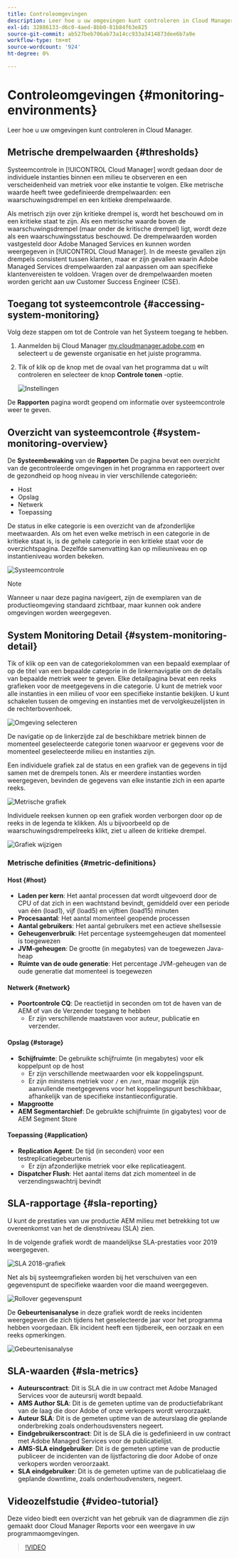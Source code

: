 ```yaml
---
title: Controleomgevingen
description: Leer hoe u uw omgevingen kunt controleren in Cloud Manager.
exl-id: 32886133-d6c0-4aed-8bb0-81b84f63e825
source-git-commit: ab527beb706ab73a14cc933a3414873dee6b7a9e
workflow-type: tm+mt
source-wordcount: '924'
ht-degree: 0%

---
```



# Controleomgevingen {#monitoring-environments}

Leer hoe u uw omgevingen kunt controleren in Cloud Manager.

## Metrische drempelwaarden {#thresholds}

Systeemcontrole in [!UICONTROL Cloud Manager] wordt gedaan door de individuele instanties binnen een milieu te observeren en een verscheidenheid van metriek voor elke instantie te volgen. Elke metrische waarde heeft twee gedefinieerde drempelwaarden: een waarschuwingsdrempel en een kritieke drempelwaarde.

Als metrisch zijn over zijn kritieke drempel is, wordt het beschouwd om in een kritieke staat te zijn. Als een metrische waarde boven de waarschuwingsdrempel (maar onder de kritische drempel) ligt, wordt deze als een waarschuwingsstatus beschouwd. De drempelwaarden worden vastgesteld door Adobe Managed Services en kunnen worden weergegeven in [!UICONTROL Cloud Manager]. In de meeste gevallen zijn drempels consistent tussen klanten, maar er zijn gevallen waarin Adobe Managed Services drempelwaarden zal aanpassen om aan specifieke klantenvereisten te voldoen. Vragen over de drempelwaarden moeten worden gericht aan uw Customer Success Engineer (CSE).

## Toegang tot systeemcontrole {#accessing-system-monitoring}

Volg deze stappen om tot de Controle van het Systeem toegang te hebben.

1. Aanmelden bij Cloud Manager [my.cloudmanager.adobe.com](https://my.cloudmanager.adobe.com) en selecteert u de gewenste organisatie en het juiste programma.

1. Tik of klik op de knop met de ovaal van het programma dat u wilt controleren en selecteer de knop **Controle tonen** -optie.

   ![Instellingen](/help/assets/first-timea1.png)

De **Rapporten** pagina wordt geopend om informatie over systeemcontrole weer te geven.

## Overzicht van systeemcontrole {#system-monitoring-overview}

De **Systeembewaking** van de **Rapporten** De pagina bevat een overzicht van de gecontroleerde omgevingen in het programma en rapporteert over de gezondheid op hoog niveau in vier verschillende categorieën:

* Host
* Opslag
* Netwerk
* Toepassing

De status in elke categorie is een overzicht van de afzonderlijke meetwaarden. Als om het even welke metrisch in een categorie in de kritieke staat is, is de gehele categorie in een kritieke staat voor de overzichtspagina. Dezelfde samenvatting kan op milieuniveau en op instantieniveau worden bekeken.

![Systeemcontrole](/help/assets/System-Monitoring-Reports.png)

>[!NOTE]
>
>Wanneer u naar deze pagina navigeert, zijn de exemplaren van de productieomgeving standaard zichtbaar, maar kunnen ook andere omgevingen worden weergegeven.

## System Monitoring Detail {#system-monitoring-detail}

Tik of klik op een van de categoriekolommen van een bepaald exemplaar of op de titel van een bepaalde categorie in de linkernavigatie om de details van bepaalde metriek weer te geven. Elke detailpagina bevat een reeks grafieken voor de meetgegevens in die categorie. U kunt de metriek voor alle instanties in een milieu of voor een specifieke instantie bekijken. U kunt schakelen tussen de omgeving en instanties met de vervolgkeuzelijsten in de rechterbovenhoek.

![Omgeving selecteren](/help/assets/System_Monitoring1.png)

De navigatie op de linkerzijde zal de beschikbare metriek binnen de momenteel geselecteerde categorie tonen waarvoor er gegevens voor de momenteel geselecteerde milieu en instanties zijn.

Een individuele grafiek zal de status en een grafiek van de gegevens in tijd samen met de drempels tonen. Als er meerdere instanties worden weergegeven, bevinden de gegevens van elke instantie zich in een aparte reeks.

![Metrische grafiek](/help/assets/Monitoring_Graphs1.png)

Individuele reeksen kunnen op een grafiek worden verborgen door op de reeks in de legenda te klikken.
Als u bijvoorbeeld op de waarschuwingsdrempelreeks klikt, ziet u alleen de kritieke drempel.

![Grafiek wijzigen](/help/assets/Monitoring_Graphs2.png)

### Metrische definities {#metric-definitions}

#### Host {#host}

* **Laden per kern**: Het aantal processen dat wordt uitgevoerd door de CPU of dat zich in een wachtstand bevindt, gemiddeld over een periode van één (load1), vijf (load5) en vijftien (load15) minuten
* **Procesaantal**: Het aantal momenteel geopende processen
* **Aantal gebruikers**: Het aantal gebruikers met een actieve shellsessie
* **Geheugenverbruik**: Het percentage systeemgeheugen dat momenteel is toegewezen
* **JVM-geheugen**: De grootte (in megabytes) van de toegewezen Java-heap
* **Ruimte van de oude generatie**: Het percentage JVM-geheugen van de oude generatie dat momenteel is toegewezen

#### Netwerk {#network}

* **Poortcontrole CQ**: De reactietijd in seconden om tot de haven van de AEM of van de Verzender toegang te hebben
   * Er zijn verschillende maatstaven voor auteur, publicatie en verzender.

#### Opslag {#storage}

* **Schijfruimte**: De gebruikte schijfruimte (in megabytes) voor elk koppelpunt op de host
   * Er zijn verschillende meetwaarden voor elk koppelingspunt.
   * Er zijn minstens metriek voor `/` en `/mnt`, maar mogelijk zijn aanvullende meetgegevens voor het koppelingspunt beschikbaar, afhankelijk van de specifieke instantieconfiguratie.
* **Mapgrootte**
* **AEM Segmentarchief**: De gebruikte schijfruimte (in gigabytes) voor de AEM Segment Store

#### Toepassing {#application}

* **Replication Agent**: De tijd (in seconden) voor een testreplicatiegebeurtenis
   * Er zijn afzonderlijke metriek voor elke replicatieagent.
* **Dispatcher Flush**: Het aantal items dat zich momenteel in de verzendingswachtrij bevindt

## SLA-rapportage {#sla-reporting}

U kunt de prestaties van uw productie AEM milieu met betrekking tot uw overeenkomst van het de dienstniveau (SLA) zien.

In de volgende grafiek wordt de maandelijkse SLA-prestaties voor 2019 weergegeven.

![SLA 2018-grafiek](/help/assets/SLA-Reports-one.png)

Net als bij systeemgrafieken worden bij het verschuiven van een gegevenspunt de specifieke waarden voor die maand weergegeven.

![Rollover gegevenspunt](/help/assets/SLA-Reports-two.png)

De **Gebeurtenisanalyse** in deze grafiek wordt de reeks incidenten weergegeven die zich tijdens het geselecteerde jaar voor het programma hebben voorgedaan. Elk incident heeft een tijdbereik, een oorzaak en een reeks opmerkingen.

![Gebeurtenisanalyse](/help/assets/sla-reporting3.png)

## SLA-waarden {#sla-metrics}

* **Auteurscontract**: Dit is SLA die in uw contract met Adobe Managed Services voor de auteursrij wordt bepaald.
* **AMS Author SLA**: Dit is de gemeten uptime van de productiefabrikant van de laag die door Adobe of onze verkopers wordt veroorzaakt.
* **Auteur SLA**: Dit is de gemeten uptime van de auteurslaag die geplande onderbreking zoals onderhoudsvensters negeert.
* **Eindgebruikerscontract**: Dit is de SLA die is gedefinieerd in uw contract met Adobe Managed Services voor de publicatielijst.
* **AMS-SLA eindgebruiker**: Dit is de gemeten uptime van de productie publiceer de incidenten van de lijstfactoring die door Adobe of onze verkopers worden veroorzaakt.
* **SLA eindgebruiker**: Dit is de gemeten uptime van de publicatielaag die geplande downtime, zoals onderhoudvensters, negeert.

## Videozelfstudie {#video-tutorial}

Deze video biedt een overzicht van het gebruik van de diagrammen die zijn gemaakt door Cloud Manager Reports voor een weergave in uw programmaomgevingen.

>[!VIDEO](https://video.tv.adobe.com/v/26315/)
